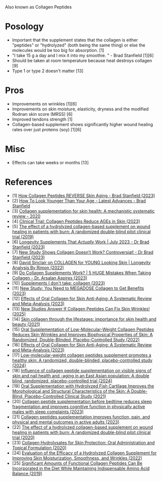 Also known as Collagen Peptides

# Posology
- Important that the supplement states that the collagen is either "peptides" or "hydrolyzed" (both being the same thing) or else the molecules would be too big for absorption. [1]
- "I take 15 g a day and I mix it into my smoothie. " - Brad Stanfield [1][6]
- Should be taken at room temperature because heat destroys collagen [9]
- Type 1 or type 2 doesn't matter [13]

# Pros
- Improvements on wrinkles [1][6]
- Improvements on skin moisture, elasticity, dryness and the modified Rodnan skin score (MRSS) [6]
- Improved tendons strength [1]
- Collagen-based supplement shows significantly higher wound healing rates over just proteins (soy) [1][6]

# Misc
- Effects can take weeks or months [13]

# References
- [1] [How Collagen Peptides REVERSE Skin Aging - Brad Stanfield (2023)](https://www.youtube.com/watch?v=IAXYVyiYZKQ)
- [2] [How To Look Younger Than Your Age - Latest Advances - Brad Stanfield](https://www.youtube.com/watch?v=OTWgk7MIJDU)
- [3] [Collagen supplementation for skin health: A mechanistic systematic review - 2020](https://pubmed.ncbi.nlm.nih.gov/32436266/)
- [4] [Clinical Trial: Collagen Peptides Reduce AGEs in Skin (2023)](https://www.lifespan.io/news/clinical-trial-collagen-peptides-reduce-ages-in-skin/)
- [5] [The effect of a hydrolyzed collagen-based supplement on wound healing in patients with burn: A randomized double-blind pilot clinical trial (2019)](https://pubmed.ncbi.nlm.nih.gov/31859087/)
- [6] [Longevity Supplements That *Actually* Work | July 2023 - Dr Brad Stanfield (2023)](https://www.youtube.com/watch?v=_hOxXq0wi-0)
- [7] [New Study Shows Collagen Doesn’t Work? Controversial! - Dr Brad Stanfield (2023)](https://www.youtube.com/watch?v=TAUVIa9Y9mM)
- [8] [David Sinclair on COLLAGEN for YOUNG Looking Skin | Longevity Analysis By Rimon (2022)](https://www.youtube.com/watch?v=9Q3rnFpQWpE)
- [9] [Do Collagen Supplements Work? | 5 HUGE Mistakes When Taking Collagen - Dr. Arsalan Aspires (2023)](https://www.youtube.com/watch?v=WIKgaNqFJE0)
- [10] [Supplements I don't take: collagen (2023)](https://www.youtube.com/watch?v=pHpz7mP01yg)
- [11] [New Study: You Need to MEGADOSE Collagen to Get Benefits (2023)](https://www.youtube.com/watch?v=g8FxUjIXoW8)
- [12] [Effects of Oral Collagen for Skin Anti-Aging: A Systematic Review and Meta-Analysis (2023)](https://pubmed.ncbi.nlm.nih.gov/37432180/)
- [13] [New Studies Answer If Collagen Peptides Can Fix Skin Wrinkles! (2025)](https://www.youtube.com/watch?v=m4Tx7ZyBbwQ)
- [14] [Skin collagen through the lifestages: importance for skin health and beauty (2021)](https://www.oaepublish.com/articles/2347-9264.2020.153)
- [15] [Oral Supplementation of Low-Molecular-Weight Collagen Peptides Reduces Skin Wrinkles and Improves Biophysical Properties of Skin: A Randomized, Double-Blinded, Placebo-Controlled Study (2022)](https://pubmed.ncbi.nlm.nih.gov/36516059/)
- [16] [Effects of Oral Collagen for Skin Anti-Aging: A Systematic Review and Meta-Analysis (2023)](https://pmc.ncbi.nlm.nih.gov/articles/PMC10180699/)
- [17] [Low-molecular-weight collagen peptides supplement promotes a healthy skin: A randomized, double-blinded, placebo-controlled study (2024)](https://pubmed.ncbi.nlm.nih.gov/37822045/)
- [18] [Influence of collagen peptide supplementation on visible signs of skin and nail health and -aging in an East Asian population: A double blind, randomized, placebo-controlled trial (2024)](https://pubmed.ncbi.nlm.nih.gov/39143887/)
- [19] [Oral Supplementation with Hydrolyzed Fish Cartilage Improves the Morphological and Structural Characteristics of the Skin: A Double-Blind, Placebo-Controlled Clinical Study (2021)](https://www.mdpi.com/1420-3049/26/16/4880)
- [20] [Collagen peptide supplementation before bedtime reduces sleep fragmentation and improves cognitive function in physically active males with sleep complaints (2023)](https://pmc.ncbi.nlm.nih.gov/articles/PMC10799148/)
- [21] [Collagen peptides supplementation improves function, pain, and physical and mental outcomes in active adults (2023)](https://pubmed.ncbi.nlm.nih.gov/37551682/)
- [22] [The effect of a hydrolyzed collagen-based supplement on wound healing in patients with burn: A randomized double-blind pilot clinical trial (2020)](https://pubmed.ncbi.nlm.nih.gov/31859087/)
- [23] [Collagen Hydrolysates for Skin Protection: Oral Administration and Topical Formulation (2020)](https://pmc.ncbi.nlm.nih.gov/articles/PMC7070905/)
- [24] [Evaluation of the Efficacy of a Hydrolyzed Collagen Supplement for Improving Skin Moisturization, Smoothness, and Wrinkles (2022)](https://pmc.ncbi.nlm.nih.gov/articles/PMC8944283/)
- [25] [Significant Amounts of Functional Collagen Peptides Can Be Incorporated in the Diet While Maintaining Indispensable Amino Acid Balance (2019)](https://pmc.ncbi.nlm.nih.gov/articles/PMC6566836/)